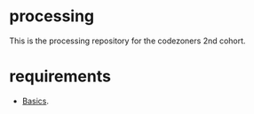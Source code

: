 processing
==========

This is the processing repository for the codezoners 2nd cohort.

requirements
============

- [Basics](https://github.com/codezoners-2/Basics).
